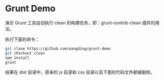 # Grunt Demo

演示 Grunt 工具自动执行 clean 的构建任务，即：grunt-contrib-clean 插件的用法。

执行下面的命令：

```bash
git clone https://github.com/wangding/grunt-demo
git checkout clean
npm install
grunt
```

结果在 dist 目录中，原来的 js 目录和 css 目录以及下面的代码文件都被删除。 
